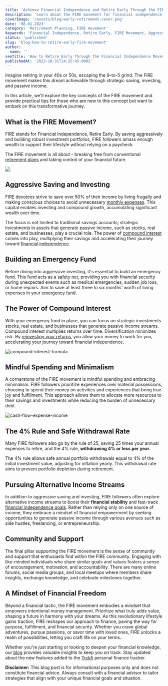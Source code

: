 ```yaml
---
title: 'Achieve Financial Independence and Retire Early Through the FIRE Movement'
description: 'Learn about the FIRE movement for financial independence and early retirement. Discover tips on aggressive saving, investing, passive income and safe withdrawals.'
coverImage: '/assets/blog/early-retirement-cover.png'
date: '08.01.2023'
category: 'Retirement Planning, FIRE movement'
keywords: 'Financial Independence, Retire Early, FIRE Movement, Aggressive Saving, Compound Interest, Tax-Advantaged Accounts, Mindful Spending, Minimalism, 4% Rule, Safe Withdrawal Rate, Alternative Income Streams, Community Support, Financial Freedom'
status: 'published'
slug: 'blog-how-to-retire-early-fire-movement'
author:
  name: ''
seoTitle: 'How to Retire Early Through the Financial Independence Movement'
publishedAt: '2023-10-31T14:25:45.000Z'
---
```


Imagine retiring in your 40s or 50s, escaping the 9-to-5 grind. The FIRE movement makes this dream achievable through strategic saving, investing, and passive income.

In this article, we'll explore the key concepts of the FIRE movement and provide practical tips for those who are new to this concept but want to embark on this transformative journey.

## What is the FIRE Movement?

FIRE stands for Financial Independence, Retire Early. By saving aggressively and building robust investment portfolios, FIRE followers amass enough wealth to support their lifestyle without relying on a paycheck.

The FIRE movement is all about - breaking free from conventional [retirement plans](/blog/iras-401ks-retirement-planning) and taking control of your financial future.

[![](blob:https://www.trckfi.com/632a577c-d754-4d44-b09a-3cb8f2014fe6)](/pricing)

## Aggressive Saving and Investing

FIRE devotees strive to save over 50% of their income by living frugally and making conscious choices to avoid unnecessary [monthly expenses](/blog/tracking-your-monthly-expenses). This capital enables investing and compound growth, accumulating significant wealth over time.

The focus is not limited to traditional savings accounts; strategic investments in assets that generate passive income, such as stocks, real estate, and businesses, play a crucial role. The power of [compound interest](/blog/essential-financial-concepts/#compound-interest) comes into play, multiplying their savings and accelerating their journey toward [financial independence](/blog/achieve-financial-independence-guide-to-freedom).

## Building an Emergency Fund

Before diving into aggressive investing, it's essential to build an emergency fund. This fund acts as a [safety net](/blog/building-an-emergency-fund), providing you with financial security during unexpected events such as medical emergencies, sudden job loss, or home repairs. Aim to save at least three to six months' worth of living expenses in your [emergency fund](/blog/building-an-emergency-fund).

## The Power of Compound Interest

With your emergency fund in place, you can focus on strategic investments stocks, real estate, and businesses that generate passive income streams. Compound interest multiplies returns over time. Diversification minimizes risk. By [reinvesting your returns](/blog/essential-financial-concepts/#compound-interest), you allow your money to work for you, accelerating your journey toward financial independence.

![compound-interest-formula](/images/home--7--IyMD.png)

## Mindful Spending and Minimalism

A cornerstone of the FIRE movement is mindful spending and embracing minimalism. FIRE followers prioritize experiences over material possessions, choosing to spend their money on activities and experiences that bring true joy and fulfillment. This approach allows them to allocate more resources to their savings and investments while reducing the burden of unnecessary debt.

![cash-flow-expense-income](/images/home--11--I5MT.png)

## The 4% Rule and Safe Withdrawal Rate

Many FIRE followers also go by the rule of 25, saving 25 times your annual expenses to retire, and the 4% rule, **withdrawing 4% or less per year**.

The 4% rule allows safe annual portfolio withdrawals equal to 4% of the initial investment value, adjusting for inflation yearly. This withdrawal rate aims to prevent portfolio depletion during retirement.

## Pursuing Alternative Income Streams

In addition to aggressive saving and investing, FIRE followers often explore alternative income streams to boost their **financial stability** and fast-track [financial independence goals](/blog/achieve-financial-independence-guide-to-freedom). Rather than relying only on one source of income, they embrace a mindset of financial empowerment by seeking opportunities to generate passive income through various avenues such as side hustles, freelancing, or entrepreneurship.

## Community and Support

The final pillar supporting the FIRE movement is the sense of community and support that enthusiasts find within the FIRE community. Engaging with like-minded individuals who share similar goals and values fosters a sense of encouragement, motivation, and accountability. There are many online forums, social media groups, and local meetups where members share insights, exchange knowledge, and celebrate milestones together.

## A Mindset of Financial Freedom

Beyond a financial tactic, the FIRE movement embodies a mindset that empowers intentional money management. Prioritize what truly adds value, shaping a future in harmony with your dreams. As this revolutionary lifestyle gains traction, FIRE reshapes our approach to finance, paving the way for purpose, fulfillment, and financial security. Whether you crave global adventures, pursue passions, or savor time with loved ones, FIRE unlocks a realm of possibilities, letting you craft life on your terms..

Whether you're just starting or looking to deepen your financial knowledge, our [blog](/blog) provides valuable insights to keep you on track. Stay updated about the new features added to the [Trckfi](/) personal finance tracker.

**Disclaimer:** This blog post is for informational purposes only and does not constitute financial advice. Always consult with a financial advisor to tailor strategies that align with your unique financial goals and situation.

